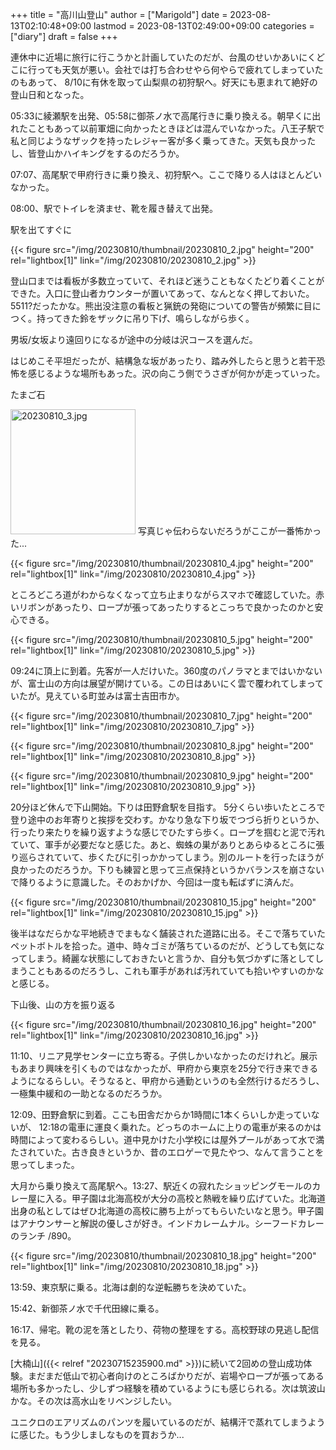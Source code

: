 +++
title = "高川山登山"
author = ["Marigold"]
date = 2023-08-13T02:10:48+09:00
lastmod = 2023-08-13T02:49:00+09:00
categories = ["diary"]
draft = false
+++

連休中に近場に旅行に行こうかと計画していたのだが、台風のせいかあいにくどこに行っても天気が悪い。会社では打ち合わせやら何やらで疲れてしまっていたのもあって、
8/10に有休を取って山梨県の初狩駅へ。好天にも恵まれて絶好の登山日和となった。

05:33に綾瀬駅を出発、05:58に御茶ノ水で高尾行きに乗り換える。朝早くに出れたこともあって以前軍畑に向かったときほどは混んでいなかった。八王子駅で私と同じようなザックを持ったレジャー客が多く乗ってきた。天気も良かったし、皆登山かハイキングをするのだろうか。

07:07、高尾駅で甲府行きに乗り換え、初狩駅へ。ここで降りる人はほとんどいなかった。

08:00、駅でトイレを済ませ、靴を履き替えて出発。

駅を出てすぐに

{{< figure src="/img/20230810/thumbnail/20230810_2.jpg" height="200" rel="lightbox[1]" link="/img/20230810/20230810_2.jpg" >}}

登山口までは看板が多数立っていて、それほど迷うこともなくたどり着くことができた。入口に登山者カウンターが置いてあって、なんとなく押しておいた。5511?だったかな。熊出没注意の看板と猟銃の発砲についての警告が頻繁に目につく。持ってきた鈴をザックに吊り下げ、鳴らしながら歩く。

男坂/女坂より遠回りになるが途中の分岐は沢コースを選んだ。

はじめこそ平坦だったが、結構急な坂があったり、踏み外したらと思うと若干恐怖を感じるような場所もあった。沢の向こう側でうさぎが何かが走っていった。

たまご石

[<img src="/img/20230810/thumbnail/20230810_3.jpg" alt="20230810_3.jpg" height="200" />](/img/20230810/20230810_3.jpg)
写真じゃ伝わらないだろうがここが一番怖かった...

{{< figure src="/img/20230810/thumbnail/20230810_4.jpg" height="200" rel="lightbox[1]" link="/img/20230810/20230810_4.jpg" >}}

ところどころ道がわからなくなって立ち止まりながらスマホで確認していた。赤いリボンがあったり、ロープが張ってあったりするとこっちで良かったのかと安心できる。

{{< figure src="/img/20230810/thumbnail/20230810_5.jpg" height="200" rel="lightbox[1]" link="/img/20230810/20230810_5.jpg" >}}

09:24に頂上に到着。先客が一人だけいた。360度のパノラマとまではいかないが、富士山の方向は展望が開けている。この日はあいにく雲で覆われてしまっていたが。見えている町並みは富士吉田市か。

{{< figure src="/img/20230810/thumbnail/20230810_7.jpg" height="200" rel="lightbox[1]" link="/img/20230810/20230810_7.jpg" >}}

{{< figure src="/img/20230810/thumbnail/20230810_8.jpg" height="200" rel="lightbox[1]" link="/img/20230810/20230810_8.jpg" >}}

{{< figure src="/img/20230810/thumbnail/20230810_9.jpg" height="200" rel="lightbox[1]" link="/img/20230810/20230810_9.jpg" >}}

20分ほど休んで下山開始。下りは田野倉駅を目指す。
5分くらい歩いたところで登り途中のお年寄りと挨拶を交わす。かなり急な下り坂でつづら折りというか、行ったり来たりを繰り返すような感じでひたすら歩く。ロープを掴むと泥で汚れていて、軍手が必要だなと感じた。あと、蜘蛛の巣がありとあらゆるところに張り巡らされていて、歩くたびに引っかかってしまう。別のルートを行ったほうが良かったのだろうか。下りも練習と思って三点保持というかバランスを崩さないで降りるように意識した。そのおかげか、今回は一度も転ばずに済んだ。

{{< figure src="/img/20230810/thumbnail/20230810_15.jpg" height="200" rel="lightbox[1]" link="/img/20230810/20230810_15.jpg" >}}

後半はなだらかな平地続きでまもなく舗装された道路に出る。そこで落ちていたペットボトルを拾った。道中、時々ゴミが落ちているのだが、どうしても気になってしまう。綺麗な状態にしておきたいと言うか、自分も気づかずに落としてしまうこともあるのだろうし、これも軍手があれば汚れていても拾いやすいのかなと感じる。

下山後、山の方を振り返る

{{< figure src="/img/20230810/thumbnail/20230810_16.jpg" height="200" rel="lightbox[1]" link="/img/20230810/20230810_16.jpg" >}}

11:10、リニア見学センターに立ち寄る。子供しかいなかったのだけれど。展示もあまり興味を引くものではなかったが、甲府から東京を25分で行き来できるようになるらしい。そうなると、甲府から通勤というのも全然行けるだろうし、一極集中緩和の一助となるのだろうか。

12:09、田野倉駅に到着。ここも田舎だからか1時間に1本くらいしか走っていないが、
12:18の電車に運良く乗れた。どっちのホームに上りの電車が来るのかは時間によって変わるらしい。道中見かけた小学校には屋外プールがあって水で満たされていた。古き良きというか、昔のエロゲーで見たやつ、なんて言うことを思ってしまった。

大月から乗り換えて高尾駅へ。13:27、駅近くの寂れたショッピングモールのカレー屋に入る。甲子園は北海高校が大分の高校と熱戦を繰り広げていた。北海道出身の私としてはぜひ北海道の高校に勝ち上がってもらいたいなと思う。甲子園はアナウンサーと解説の優しさが好き。インドカレームナル。シーフードカレーのランチ /890。

{{< figure src="/img/20230810/thumbnail/20230810_18.jpg" height="200" rel="lightbox[1]" link="/img/20230810/20230810_18.jpg" >}}

13:59、東京駅に乗る。北海は劇的な逆転勝ちを決めていた。

15:42、新御茶ノ水で千代田線に乗る。

16:17、帰宅。靴の泥を落としたり、荷物の整理をする。高校野球の見逃し配信を見る。

[大楠山]({{< relref "20230715235900.md" >}})に続いて2回めの登山成功体験。まだまだ低山で初心者向けのところばかりだが、岩場やロープが張ってある場所も多かったし、少しずつ経験を積めているようにも感じられる。次は筑波山かな。その次は高水山をリベンジしたい。

ユニクロのエアリズムのパンツを履いているのだが、結構汗で蒸れてしまうように感じた。もう少しましなものを買おうか...
